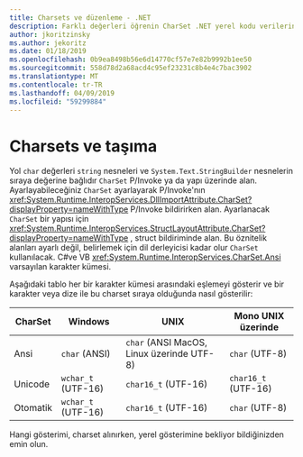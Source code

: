 ```yaml
---
title: Charsets ve düzenleme - .NET
description: Farklı değerleri öğrenin CharSet .NET yerel kodu verilerinize nasıl sürekliliğe devreder değiştirebilirsiniz.
author: jkoritzinsky
ms.author: jekoritz
ms.date: 01/18/2019
ms.openlocfilehash: 0b9ea8498b56e6d14770cf57e7e82b9992b1ee50
ms.sourcegitcommit: 558d78d2a68acd4c95ef23231c8b4e4c7bac3902
ms.translationtype: MT
ms.contentlocale: tr-TR
ms.lasthandoff: 04/09/2019
ms.locfileid: "59299884"
---
```

# <a name="charsets-and-marshalling"></a>Charsets ve taşıma

Yol `char` değerleri `string` nesneleri ve `System.Text.StringBuilder` nesnelerin sıraya değerine bağlıdır `CharSet` P/Invoke ya da yapı üzerinde alan. Ayarlayabileceğiniz `CharSet` ayarlayarak P/Invoke'nın <xref:System.Runtime.InteropServices.DllImportAttribute.CharSet?displayProperty=nameWithType> P/Invoke bildirirken alan. Ayarlanacak `CharSet` bir yapısı için <xref:System.Runtime.InteropServices.StructLayoutAttribute.CharSet?displayProperty=nameWithType> , struct bildiriminde alan. Bu öznitelik alanları ayarlı değil, belirlemek için dil derleyicisi kadar olur `CharSet` kullanılacak. C#ve VB <xref:System.Runtime.InteropServices.CharSet.Ansi> varsayılan karakter kümesi.

Aşağıdaki tablo her bir karakter kümesi arasındaki eşlemeyi gösterir ve bir karakter veya dize ile bu charset sıraya olduğunda nasıl gösterilir:

| CharSet | Windows            | UNIX                                   | Mono UNIX üzerinde        |
|---------|--------------------|----------------------------------------|---------------------|
| Ansi    | `char` (ANSI)      | `char` (ANSI MacOS, Linux üzerinde UTF-8) | `char` (UTF-8)      |
| Unicode | `wchar_t` (UTF-16) | `char16_t` (UTF-16)                    | `char16_t` (UTF-16) |
| Otomatik    | `wchar_t` (UTF-16) | `char16_t` (UTF-16)                    | `char` (UTF-8)      |

Hangi gösterimi, charset alınırken, yerel gösterimine bekliyor bildiğinizden emin olun.
